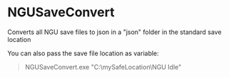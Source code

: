 # NGUSaveConvert
 Converts all NGU save files to json in a "json" folder in the standard save location
 
 You can also pass the save file location as variable:
  > NGUSaveConvert.exe "C:\mySafeLocation\NGU Idle"